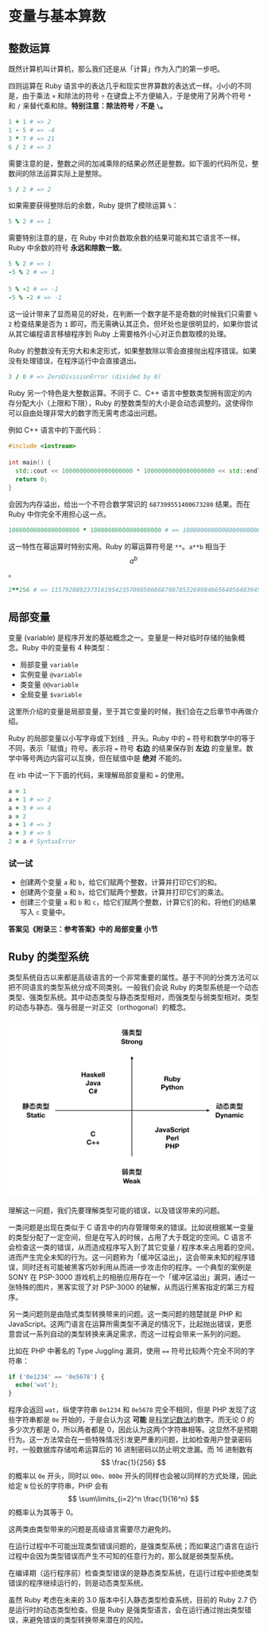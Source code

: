 # 变量与基本算数

## 整数运算

既然计算机叫计算机，那么我们还是从「计算」作为入门的第一步吧。

四则运算在 Ruby 语言中的表达几乎和现实世界算数的表达式一样。小小的不同是，由于乘法 `×` 和除法的符号 `÷` 在键盘上不方便输入，于是使用了另两个符号 `*` 和 `/` 来替代乘和除。**特别注意：除法符号 `/` 不是 `\`。**

```ruby
1 + 1 # => 2
1 - 5 # => -4
3 * 7 # => 21
6 / 2 # => 3
```

需要注意的是，整数之间的加减乘除的结果必然还是整数。如下面的代码所见，整数间的除法运算实际上是整除。

```ruby
5 / 2 # => 2
```

如果需要获得整除后的余数，Ruby 提供了模除运算 `%`：

```ruby
5 % 2 # => 1
```

需要特别注意的是，在 Ruby 中对负数取余数的结果可能和其它语言不一样。Ruby 中余数的符号 **永远和除数一致**。

```ruby
5 % 2 # => 1
-5 % 2 # => 1

5 % -2 # => -1
-5 % -2 # => -1
```

这一设计带来了显而易见的好处，在判断一个数字是不是奇数的时候我们只需要 `% 2` 检查结果是否为 `1` 即可。而无需确认其正负。但坏处也是很明显的，如果你尝试从其它编程语言移植程序到 Ruby 上需要格外小心对正负数取模的处理。

Ruby 的整数没有无穷大和未定形式，如果整数除以零会直接抛出程序错误。如果没有处理错误，在程序运行中会直接退出。

```ruby
3 / 0 # => ZeroDivisionError (divided by 0)
```

Ruby 另一个特色是大整数运算。不同于 C、C++ 语言中整数类型拥有固定的内存分配大小（上限和下限），Ruby 的整数类型的大小是会动态调整的。这使得你可以自由处理非常大的数字而无需考虑溢出问题。

例如 C++ 语言中的下面代码：

```cpp
#include <iostream>

int main() {
  std::cout << 10000000000000000000 * 10000000000000000000 << std::endl;
  return 0;
}
```

会因为内存溢出，给出一个不符合数学常识的 `687399551400673280` 结果。而在 Ruby 中你完全不用担心这一点。

```ruby
10000000000000000000 * 10000000000000000000 # => 100000000000000000000000000000000000000
```

这一特性在幂运算时特别实用。Ruby 的幂运算符号是 `**`。`a**b` 相当于 $$a^b$$。

```ruby
2**256 # => 115792089237316195423570985008687907853269984665640564039457584007913129639936
```

## 局部变量

变量 (variable) 是程序开发的基础概念之一。变量是一种对临时存储的抽象概念。Ruby 中的变量有 4 种类型：

- 局部变量 `variable`
- 实例变量 `@variable`
- 类变量 `@@variable`
- 全局变量 `$variable`

这里所介绍的变量是局部变量，至于其它变量的时候，我们会在之后章节中再做介绍。

Ruby 的局部变量以小写字母或下划线 `_` 开头。Ruby 中的 `=` 符号和数学中的等于不同，表示「赋值」符号。表示将 `=` 符号 **右边** 的结果保存到 **左边** 的变量里。数学中等号两边内容可以互换，但在赋值中是 **绝对** 不能的。

在 irb 中试一下下面的代码，来理解局部变量和 `=` 的使用。

```ruby
a = 1
a + 1 # => 2
a + 3 # => 4
a = 2
a + 1 # => 3
a + 3 # => 5
2 = a # SyntaxError
```

### 试一试

- 创建两个变量 `a` 和 `b`，给它们赋两个整数，计算并打印它们的和。
- 创建两个变量 `a` 和 `b`，给它们赋两个整数，计算并打印它们的乘法。
- 创建三个变量 `a` 和 `b` 和 `c`，给它们赋两个整数，计算它们的和，将他们的结果写入 `c` 变量中。

**答案见《附录三：参考答案》中的 局部变量 小节**

## Ruby 的类型系统

类型系统自古以来都是高级语言的一个非常重要的属性。基于不同的分类方法可以把不同语言的类型系统分成不同类别。一般我们会说 Ruby 的类型系统是一个动态类型、强类型系统。其中动态类型与静态类型相对，而强类型与弱类型相对。类型的动态与静态、强与弱是一对正交（orthogonal）的概念。

![Type System Example](/assets/type-system-example.png)

理解这一问题，我们先要理解类型可能的错误，以及错误带来的问题。

一类问题是出现在类似于 C 语言中的内存管理带来的错误。比如说根据某一变量的类型分配了一定空间，但是在写入的时候，占用了大于既定的空间。C 语言不会检查这一类的错误，从而造成程序写入到了其它变量 / 程序本来占用着的空间，进而产生完全未知的行为。这一问题称为「缓冲区溢出」，这会带来未知的程序错误，同时还有可能被黑客巧妙利用从而进一步攻击你的程序。一个典型的案例是 SONY 在 PSP-3000 游戏机上的相册应用存在一个「缓冲区溢出」漏洞，通过一张特殊的图片，黑客实现了对 PSP-3000 的破解，从而运行黑客指定的第三方程序。

另一类问题则是由隐式类型转换带来的问题。这一类问题的翘楚就是 PHP 和 JavaScript。这两门语言在运算所需类型不满足的情况下，比起抛出错误，更愿意尝试一系列自动的类型转换来满足需求，而这一过程会带来一系列的问题。

比如在 PHP 中著名的 Type Juggling 漏洞，使用 `==` 符号比较两个完全不同的字符串：

```php
if ('0e1234' == '0e5678') {
  echo('wat');
}
```

程序会返回 `wat`，纵使字符串 `0e1234` 和 `0e5678` 完全不相同，但是 PHP 发现了这些字符串都是 `0e` 开始的，于是会认为这 **可能** 是[科学记数法](https://zh.wikipedia.org/wiki/%E7%A7%91%E5%AD%A6%E8%AE%B0%E6%95%B0%E6%B3%95)的数字。而无论 0 的多少次方都是 0，所以两者都是 0，因此认为这两个字符串相等。这显然不是预期行为。这一方法常会在一些特殊情况引发更严重的问题，比如检查用户登录密码时，一般数据库存储哈希运算后的 16 进制密码以防止明文泄漏。而 16 进制数有 $$ \frac{1}{256} $$ 的概率以 `0e` 开头，同时以 `00e`、`000e` 开头的同样也会被以同样的方式处理，因此给定 `N` 位长的字符串，PHP 会有 $$ \sum\limits_{i=2}^n \frac{1}{16^n} $$ 的概率认为其等于 0。

这两类由类型带来的问题是高级语言需要尽力避免的。

在运行过程中不可能出现类型错误问题的，是强类型系统；而如果这门语言在运行过程中会因为类型错误而产生不可知的任意行为的，那么就是弱类型系统。

在编译期（运行程序前）检查类型错误的是静态类型系统，在运行过程中拒绝类型错误的程序继续运行的，则是动态类型系统。

虽然 Ruby 考虑在未来的 3.0 版本中引入静态类型检查系统，目前的 Ruby 2.7 仍是运行时的动态类型检查。但是 Ruby 是强类型语言，会在运行通过抛出类型错误，来避免错误的类型转换带来潜在的风险。
